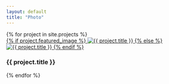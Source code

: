 ```yaml
---
layout: default
title: "Photo"
---
```


<div class="content-container">
    <div class="gallery-grid">
        {% for project in site.projects %}
        <div class="gallery-item">
            <a href="{{ project.url | relative_url }}">
                {% if project.featured_image %}
                <img src="{{ project.featured_image | relative_url }}" alt="{{ project.title }}" loading="lazy">
                {% else %}
                <img src="/assets/images/placeholder.jpg" alt="{{ project.title }}" loading="lazy">
                {% endif %}
            </a>
            <h3 class="project-title">{{ project.title }}</h3>
        </div>
        {% endfor %}
    </div>
</div>
